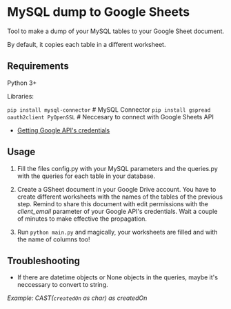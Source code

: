 # MySQL dump to Google Sheets

Tool to make a dump of your MySQL tables to your Google Sheet document.

By default, it copies each table in a different worksheet.


## Requirements

Python 3+

Libraries:

`pip install mysql-connector` # MySQL Connector
`pip install gspread oauth2client PyOpenSSL` # Neccesary to connect with Google Sheets API

* [Getting Google API's credentials](http://gspread.readthedocs.io/en/latest/oauth2.html)



## Usage

1. Fill the files config.py with your MySQL parameters and the queries.py with the queries for each table in your database.

2. Create a GSheet document in your Google Drive account. You have to create different worksheets with the names of the tables of the previous step. Remind to share this document with edit permissions with the *client_email* parameter of your Google API's credentials. Wait a couple of minutes to make effective the propagation.

3. Run `python main.py` and magically, your worksheets are filled and with the name of columns too!




## Troubleshooting

- If there are datetime objects or None objects in the queries, maybe it's neccessary to convert to string.

*Example: CAST(`createdOn` as char) as createdOn*
